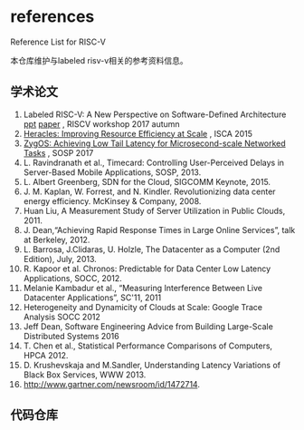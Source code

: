# references
Reference List for RISC-V

本仓库维护与labeled risv-v相关的参考资料信息。

## 学术论文
 1. Labeled RISC-V: A New Perspective on Software-Defined Architecture [ppt](https://riscv.org/wp-content/uploads/2017/05/Tue0930am-Labeled-RISC-V-Yu.pdf) [paper](https://carrv.github.io/papers/yu-labeled_riscv-carrv2017.pdf) , RISCV workshop 2017 autumn
 1. [Heracles: Improving Resource Efficiency at Scale](csl.stanford.edu/~christos/publications/2015.heracles.isca.pdf) , ISCA 2015
 1. [ZygOS: Achieving Low Tail Latency for Microsecond-scale Networked Tasks](https://infoscience.epfl.ch/record/231395/files/sosp17-final278.pdf) , SOSP 2017
 1. L. Ravindranath et al., Timecard: Controlling User-Perceived Delays in Server-Based Mobile Applications, SOSP, 2013.
 1. L. Albert Greenberg, SDN for the Cloud, SIGCOMM Keynote, 2015.
 1. J. M. Kaplan, W. Forrest, and N. Kindler. Revolutionizing data center energy efficiency. McKinsey & Company, 2008.
 1. Huan Liu, A Measurement Study of Server Utilization in Public Clouds, 2011.
 1. J. Dean,“Achieving Rapid Response Times in Large Online Services”, talk at Berkeley, 2012.
 1. L. Barrosa, J.Clidaras, U. Holzle, The Datacenter as a Computer (2nd Edition), July, 2013.
 1. R. Kapoor et al. Chronos: Predictable for Data Center Low Latency Applications, SOCC, 2012.
 1. Melanie Kambadur et al., “Measuring Interference Between Live Datacenter Applications”, SC'11, 2011
 1. Heterogeneity and Dynamicity of Clouds at Scale: Google Trace Analysis SOCC 2012
 1. Jeff Dean, Software Engineering Advice from Building Large-Scale Distributed Systems 2016
 1. T. Chen et al., Statistical Performance Comparisons of Computers, HPCA 2012.
 1. D. Krushevskaja and M.Sandler, Understanding Latency Variations of Black Box Services, WWW 2013.
 1. http://www.gartner.com/newsroom/id/1472714.

## 代码仓库

